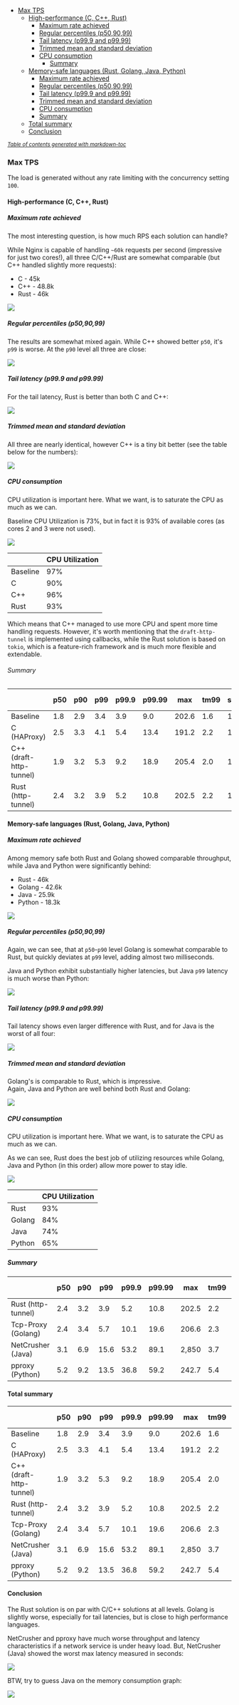 - [Max TPS](#max-tps)
    * [High-performance (C, C++, Rust)](#high-performance--c--c----rust-)
        + [Maximum rate achieved](#maximum-rate-achieved)
        + [Regular percentiles (p50,90,99)](#regular-percentiles--p50-90-99-)
        + [Tail latency (p99.9 and p99.99)](#tail-latency--p999-and-p9999-)
        + [Trimmed mean and standard deviation](#trimmed-mean-and-standard-deviation)
        + [CPU consumption](#cpu-consumption)
            - [Summary](#summary)
    * [Memory-safe languages (Rust, Golang, Java, Python)](#memory-safe-languages--rust--golang--java--python-)
        + [Maximum rate achieved](#maximum-rate-achieved-1)
        + [Regular percentiles (p50,90,99)](#regular-percentiles--p50-90-99--1)
        + [Tail latency (p99.9 and p99.99)](#tail-latency--p999-and-p9999--1)
        + [Trimmed mean and standard deviation](#trimmed-mean-and-standard-deviation-1)
        + [CPU consumption](#cpu-consumption-1)
        + [Summary](#summary-1)
    * [Total summary](#total-summary)
    * [Conclusion](#conclusion)

<small><i><a href='http://ecotrust-canada.github.io/markdown-toc/'>Table of contents generated with markdown-toc</a></i></small>

### Max TPS

The load is generated without any rate limiting with the concurrency setting `100`.

#### High-performance (C, C++, Rust)

##### Maximum rate achieved

The most interesting question, is how much RPS each solution can handle?

While Nginx is capable of handling `~60k` requests per second (impressive for just two cores!),
all three C/C++/Rust are somewhat comparable (but C++ handled slightly more requests):

* C - 45k
* C++ - 48.8k
* Rust - 46k

![](./prom/max-baseline-c-cpp-rust-rps.png)

##### Regular percentiles (p50,90,99)

The results are somewhat mixed again. While C++ showed better `p50`, it's `p99` is worse.
At the `p90` level all three are close:

![](./prom/max-baseline-c-cpp-rust-p50-99.png)

##### Tail latency (p99.9 and p99.99)

For the tail latency, Rust is better than both C and C++:

![](./prom/max-baseline-c-cpp-rust-tail.png)

##### Trimmed mean and standard deviation

All three are nearly identical, however C++ is a tiny bit better (see the table below for the numbers):

![](./prom/max-baseline-c-cpp-rust-mean.png)

##### CPU consumption

CPU utilization is important here. What we want, is to saturate the CPU as much as we can.

Baseline CPU Utilization is 73%, but in fact it is 93% of available cores (as cores 2 and 3 were not used).

![](./prom/max-baseline-c-cpp-rust-cpu.png)

| | CPU Utilization |
|---|---|
|Baseline |97% |
|C |90%|
|C++ |96%|
|Rust |93%|

Which means that C++ managed to use more CPU and spent more time handling requests.
However, it's worth mentioning that the `draft-http-tunnel` is implemented using callbacks, while the Rust solution is based on `tokio`,
which is a feature-rich framework and is much more flexible and extendable.

###### Summary

| | p50  | p90  | p99 |  p99.9 |  p99.99 | max | tm99 | stddev | rps (k) |
|---|---|---|---|---|---|---|---|---|---|
| Baseline  | 1.8  | 2.9 | 3.4 | 3.9 | 9.0 | 202.6 | 1.6 | 1.2 | 60.4 |
| C (HAProxy) | 2.5  | 3.3 | 4.1 | 5.4 | 13.4 | 191.2 | 2.2 | 1.3 | 45.3 |
| C++ (draft-http-tunnel) | 1.9  | 3.2 | 5.3 | 9.2 | 18.9 | 205.4 | 2.0 | 1.2 | 48.8 |
| Rust (http-tunnel) | 2.4  | 3.2  | 3.9 | 5.2 | 10.8 | 202.5 | 2.2 | 1.3 | 46 |

#### Memory-safe languages (Rust, Golang, Java, Python)

##### Maximum rate achieved

Among memory safe both Rust and Golang showed comparable throughput, while Java and Python were significantly behind:

* Rust - 46k
* Golang - 42.6k
* Java - 25.9k
* Python - 18.3k

![](./prom/max-rust-golang-java-python-rps.png)

##### Regular percentiles (p50,90,99)

Again, we can see, that at `p50`-`p90` level Golang is somewhat comparable to Rust,
but quickly deviates at `p99` level, adding almost two milliseconds.

Java and Python exhibit substantially higher latencies, but Java `p99` latency is much worse than Python:

![](./prom/max-rust-golang-java-python-p50-99.png)

##### Tail latency (p99.9 and p99.99)

Tail latency shows even larger difference with Rust, and for Java is the worst of all four:

![](./prom/max-rust-golang-java-python-tail.png)

##### Trimmed mean and standard deviation

Golang's is comparable to Rust, which is impressive.  
Again, Java and Python are well behind both Rust and Golang:

![](./prom/max-rust-golang-java-python-mean.png)

##### CPU consumption

CPU utilization is important here. What we want, is to saturate the CPU as much as we can.

As we can see, Rust does the best job of utilizing resources while Golang, Java and Python (in this order) 
allow more power to stay idle.

![](./prom/max-rust-golang-java-python-cpu.png)

| | CPU Utilization |
|---|---|
|Rust |93%|
|Golang |84% |
|Java |74%|
|Python |65%|

##### Summary

| | p50  | p90  | p99 |  p99.9 |  p99.99 | max | tm99 | stddev | rps (k) |
|---|---|---|---|---|---|---|---|---|---|
| Rust (http-tunnel) | 2.4  | 3.2  | 3.9 | 5.2 | 10.8 | 202.5 | 2.2 | 1.3 | 46 |
| Tcp-Proxy (Golang) | 2.4 | 3.4 | 5.7  | 10.1 | 19.6 | 206.6 | 2.3 | 1.4 | 42.6 |
| NetCrusher (Java) | 3.1  | 6.9 | 15.6  | 53.2 | 89.1 | 2,850 | 3.7 | 12.3 | 25.9 |
| pproxy (Python) | 5.2  | 9.2 | 13.5  | 36.8 | 59.2 | 242.7 | 5.4 | 3.7 | 18.3 |

#### Total summary

| | p50  | p90  | p99 |  p99.9 |  p99.99 | max | tm99 | stddev | rps (k) |
|---|---|---|---|---|---|---|---|---|---|
| Baseline  | 1.8  | 2.9 | 3.4 | 3.9 | 9.0 | 202.6 | 1.6 | 1.2 | 60.4 |
| C (HAProxy) | 2.5  | 3.3 | 4.1 | 5.4 | 13.4 | 191.2 | 2.2 | 1.3 | 45.3 |
| C++ (draft-http-tunnel) | 1.9  | 3.2 | 5.3 | 9.2 | 18.9 | 205.4 | 2.0 | 1.2 | 48.8 |
| Rust (http-tunnel) | 2.4  | 3.2  | 3.9 | 5.2 | 10.8 | 202.5 | 2.2 | 1.3 | 46 |
| Tcp-Proxy (Golang) | 2.4 | 3.4 | 5.7  | 10.1 | 19.6 | 206.6 | 2.3 | 1.4 | 42.6 |
| NetCrusher (Java) | 3.1  | 6.9 | 15.6  | 53.2 | 89.1 | 2,850 | 3.7 | 12.3 | 25.9 |
| pproxy (Python) | 5.2  | 9.2 | 13.5  | 36.8 | 59.2 | 242.7 | 5.4 | 3.7 | 18.3 |

#### Conclusion

The Rust solution is on par with C/C++ solutions at all levels.
Golang is slightly worse, especially for tail latencies, but is close to high performance languages.

NetCrusher and pproxy have much worse throughput and latency characteristics if a network service is under heavy load.
But, NetCrusher (Java) showed the worst max latency measured in seconds:

![](./prom/max-rust-golang-java-python-max.png)

BTW, try to guess Java on the memory consumption graph:

![](./prom/java-vs-others-memory.png)
